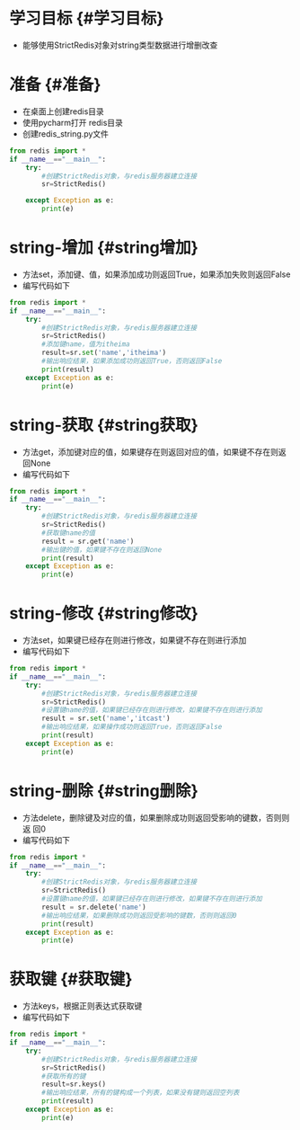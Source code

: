 # 学习目标 {#学习目标}

* 能够使用StrictRedis对象对string类型数据进行增删改查

# 准备 {#准备}

* 在桌面上创建redis目录
* 使用pycharm打开 redis目录
* 创建redis\_string.py文件

```python
from redis import *
if __name__=="__main__":
    try:
        #创建StrictRedis对象，与redis服务器建立连接
        sr=StrictRedis()

    except Exception as e:
        print(e)
```

# string-增加 {#string增加}

* 方法set，添加键、值，如果添加成功则返回True，如果添加失败则返回False
* 编写代码如下

```python
from redis import *
if __name__=="__main__":
    try:
        #创建StrictRedis对象，与redis服务器建立连接
        sr=StrictRedis()
        #添加键name，值为itheima
        result=sr.set('name','itheima')
        #输出响应结果，如果添加成功则返回True，否则返回False
        print(result)
    except Exception as e:
        print(e)
```

# string-获取 {#string获取}

* 方法get，添加键对应的值，如果键存在则返回对应的值，如果键不存在则返回None
* 编写代码如下

```python
from redis import *
if __name__=="__main__":
    try:
        #创建StrictRedis对象，与redis服务器建立连接
        sr=StrictRedis()
        #获取键name的值
        result = sr.get('name')
        #输出键的值，如果键不存在则返回None
        print(result)
    except Exception as e:
        print(e)
```

# string-修改 {#string修改}

* 方法set，如果键已经存在则进⾏修改，如果键不存在则进行添加
* 编写代码如下

```python
from redis import *
if __name__=="__main__":
    try:
        #创建StrictRedis对象，与redis服务器建立连接
        sr=StrictRedis()
        #设置键name的值，如果键已经存在则进⾏修改，如果键不存在则进⾏添加
        result = sr.set('name','itcast')
        #输出响应结果，如果操作成功则返回True，否则返回False
        print(result)
    except Exception as e:
        print(e)
```

# string-删除 {#string删除}

* 方法delete，删除键及对应的值，如果删除成功则返回受影响的键数，否则则返 回0
* 编写代码如下

```python
from redis import *
if __name__=="__main__":
    try:
        #创建StrictRedis对象，与redis服务器建立连接
        sr=StrictRedis()
        #设置键name的值，如果键已经存在则进⾏修改，如果键不存在则进行添加
        result = sr.delete('name')
        #输出响应结果，如果删除成功则返回受影响的键数，否则则返回0
        print(result)
    except Exception as e:
        print(e)
```

# 获取键 {#获取键}

* 方法keys，根据正则表达式获取键
* 编写代码如下

```python
from redis import *
if __name__=="__main__":
    try:
        #创建StrictRedis对象，与redis服务器建立连接
        sr=StrictRedis()
        #获取所有的键
        result=sr.keys()
        #输出响应结果，所有的键构成⼀个列表，如果没有键则返回空列表
        print(result)
    except Exception as e:
        print(e)
```



